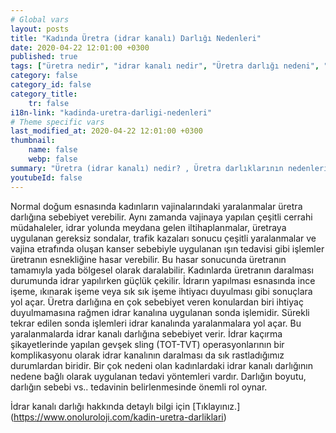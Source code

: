 ```yaml
---
# Global vars
layout: posts
title: "Kadında Üretra (idrar kanalı) Darlığı Nedenleri"
date: 2020-04-22 12:01:00 +0300
published: true
tags: ["üretra nedir", "idrar kanalı nedir", "Üretra darlığı nedeni", "Üretra darlığı belirti", "Üretra darlığı teşhisi", "Üretra darlığı tedavisi" , "kadında üretra darlığı" , "üretra darlığı nedeni", "üretra darlığı ameliyatı" , "üretra darlığı çözüm", "kadında dilatasyon", "üretra darlığı açık ameliyat", "üretra darlığı kapalı ameliyat", "idrar kanalı darlığı", "idrar kanalı darlığı ameliyatı", "kadında idrar kanalı darlığı"]
category: false
category_id: false
category_title:
    tr: false
i18n-link: "kadinda-uretra-darligi-nedenleri"
# Theme specific vars
last_modified_at: 2020-04-22 12:01:00 +0300
thumbnail:
    name: false
    webp: false
summary: "Üretra (idrar kanalı) nedir? , Üretra darlıklarının nedenleri, şikayetleri, teşhisi ve tedavisi hakkında detaylı bilgiler makale ve videolar ile sunuluyor. Üretral rekonstrüksiyonun kadın üretroplasti ameliyatı nasıl yapılır?"
youtubeId: false
---
```






Normal doğum esnasında kadınların vajinalarındaki yaralanmalar üretra darlığına sebebiyet verebilir. Aynı zamanda vajinaya yapılan çeşitli cerrahi müdahaleler, idrar yolunda meydana gelen iltihaplanmalar, üretraya uygulanan gereksiz sondalar, trafik kazaları sonucu çeşitli yaralanmalar ve vajina etrafında oluşan kanser sebebiyle uygulanan ışın tedavisi gibi işlemler üretranın esnekliğine hasar verebilir. Bu hasar sonucunda üretranın tamamıyla yada bölgesel olarak daralabilir. Kadınlarda üretranın daralması durumunda idrar yapılırken güçlük çekilir. İdrarın yapılması esnasında ince işeme, ıkınarak işeme veya sık sık işeme ihtiyacı duyulması gibi sonuçlara yol açar. Üretra darlığına en çok sebebiyet veren konulardan biri ihtiyaç duyulmamasına rağmen idrar kanalına uygulanan sonda işlemidir. Sürekli tekrar edilen sonda işlemleri idrar kanalında yaralanmalara yol açar. Bu yaralanmalarda idrar kanalı darlığına sebebiyet verir. İdrar kaçırma şikayetlerinde yapılan gevşek sling (TOT-TVT) operasyonlarının bir komplikasyonu olarak idrar kanalının daralması da sık rastladığımız durumlardan biridir. Bir çok nedeni olan kadınlardaki idrar kanalı darlığının nedene bağlı olarak uygulanan tedavi yöntemleri vardır. Darlığın boyutu, darlığın sebebi vs.. tedavinin belirlenmesinde önemli rol oynar.


İdrar kanalı darlığı hakkında detaylı bilgi için [Tıklayınız.] (https://www.onoluroloji.com/kadin-uretra-darliklari)
